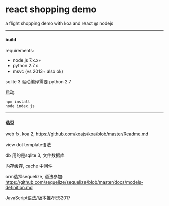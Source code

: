 react shopping demo
===============

a flight shopping demo with koa and react @ nodejs


-----------

#### build
requirements:

* node.js 7.x.x+
* python 2.7.x
* msvc (vs 2013+ also ok)

sqlite 3 驱动编译需要 python 2.7

启动:

    npm install
    node index.js


---------------
#### 选型

web fx, koa 2, https://github.com/koajs/koa/blob/master/Readme.md 

view dot template语法

db 用的是sqlite 3, 文件数据库

内存缓存, cache 中间件

orm选择sequelize, 语法参加: https://github.com/sequelize/sequelize/blob/master/docs/models-definition.md 

JavaScript语法/版本推荐ES2017 
